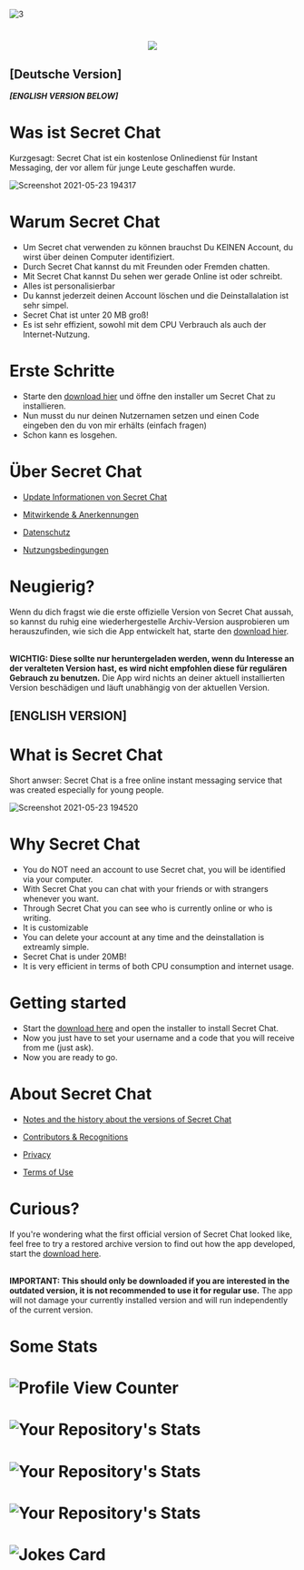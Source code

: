 ![3](https://user-images.githubusercontent.com/62218506/117016251-cf9a6f80-acf2-11eb-867c-507cc979245e.png)
# 
<p align="center">
  <a href="https://github.com/SagMeinenNamen/SecretChat/raw/main/SecretChat-Installer.exe"><img src="https://raw.githubusercontent.com/hictooth/WildSkies/master/button_download-windows.png" /></a>
</p>

## [Deutsche Version]
***[ENGLISH VERSION BELOW]***
# Was ist Secret Chat

Kurzgesagt: Secret Chat ist ein kostenlose Onlinedienst für Instant Messaging, der vor allem für junge Leute geschaffen wurde.

![Screenshot 2021-05-23 194317](https://user-images.githubusercontent.com/62218506/119271889-d8040d00-bc03-11eb-8cec-f7276bc8a8e7.png)


# Warum Secret Chat

- Um Secret chat verwenden zu können brauchst Du KEINEN Account, du wirst über deinen Computer identifiziert. 
- Durch Secret Chat kannst du mit Freunden oder Fremden chatten.
- Mit Secret Chat kannst Du sehen wer gerade Online ist oder schreibt.
- Alles ist personalisierbar
- Du kannst jederzeit deinen Account löschen und die Deinstallalation ist sehr simpel.
- Secret Chat ist unter 20 MB groß!
- Es ist sehr effizient, sowohl mit dem CPU Verbrauch als auch der Internet-Nutzung.




# Erste Schritte 

- Starte den [download hier](https://github.com/SagMeinenNamen/SecretChat/raw/main/SecretChat-Installer.exe) und öffne den installer um Secret Chat zu installieren. 
- Nun musst du nur deinen Nutzernamen setzen und einen Code eingeben den du von mir erhälts (einfach fragen)
- Schon kann es losgehen. 


# Über Secret Chat  

- [Update Informationen von Secret Chat](https://github.com/SagMeinenNamen/SecretChat/blob/main/Update-Infos.md)

- [Mitwirkende & Anerkennungen](https://github.com/SagMeinenNamen/SecretChat/blob/main/Mitwirkende%20%26%20Anerkennungen.md)
  
- [Datenschutz](https://github.com/SagMeinenNamen/SecretChat/blob/main/Datenschutzerkl%C3%A4rung.md)
  
- [Nutzungsbedingungen](https://github.com/SagMeinenNamen/SecretChat/blob/main/Nutzungsbedingungen.md)

# Neugierig?

Wenn du dich fragst wie die erste offizielle Version von Secret Chat aussah, so kannst du ruhig eine wiederhergestelle Archiv-Version ausprobieren um herauszufinden, wie sich die App entwickelt hat, starte den [download hier](https://github.com/SagMeinenNamen/SecretChat/raw/main/Output/SecretChatOld.exe).


<br /> **WICHTIG: Diese sollte nur heruntergeladen werden, wenn du Interesse an der veralteten Version hast, es wird nicht empfohlen diese für regulären Gebrauch zu benutzen.** Die App wird nichts an deiner aktuell installierten Version beschädigen und läuft unabhängig von der aktuellen Version. 





## [ENGLISH VERSION]

# What is Secret Chat

Short anwser: Secret Chat is a free online instant messaging service that was created especially for young people.

![Screenshot 2021-05-23 194520](https://user-images.githubusercontent.com/62218506/119271896-e05c4800-bc03-11eb-9a54-f3ff307e863c.png)


# Why Secret Chat

- You do NOT need an account to use Secret chat, you will be identified via your computer. 
- With Secret Chat you can chat with your friends or with strangers whenever you want.
- Through Secret Chat you can see who is currently online or who is writing.
- It is customizable
- You can delete your account at any time and the deinstallation is extreamly simple.
- Secret Chat is under 20MB!
- It is very efficient in terms of both CPU consumption and internet usage.




# Getting started

- Start the [download here](https://github.com/SagMeinenNamen/SecretChat/raw/main/SecretChat-Installer.exe) and open the installer to install Secret Chat.
- Now you just have to set your username and a code that you will receive from me (just ask).
- Now you are ready to go. 




# About Secret Chat

- [Notes and the history about the versions of Secret Chat](https://github.com/SagMeinenNamen/SecretChat/blob/main/Update-Infos.md)

 - [Contributors & Recognitions](https://github.com/SagMeinenNamen/SecretChat/blob/main/Mitwirkende%20%26%20Anerkennungen.md)
  
 - [Privacy](https://github.com/SagMeinenNamen/SecretChat/blob/main/Datenschutzerkl%C3%A4rung.md)
  
 - [Terms of Use](https://github.com/SagMeinenNamen/SecretChat/blob/main/Nutzungsbedingungen.md)

# Curious?

If you're wondering what the first official version of Secret Chat looked like, feel free to try a restored archive version to find out how the app developed, start the [download here](https://github.com/SagMeinenNamen/SecretChat/raw/main/Output/SecretChatOld.exe).


<br />  **IMPORTANT: This should only be downloaded if you are interested in the outdated version, it is not recommended to use it for regular use.**  The app will not damage your currently installed version and will run independently of the current version. 

# Some Stats

# ![Profile View Counter](https://komarev.com/ghpvc/?username=SagMeinenNamen)
# ![Your Repository's Stats](https://contrib.rocks/image?repo=SagMeinenNamen/SecretChat)
# ![Your Repository's Stats](https://github-readme-stats.vercel.app/api?username=SagMeinenNamen&show_icons=true)
# ![Your Repository's Stats](https://github-readme-stats.vercel.app/api/top-langs/?username=SagMeinenNamen&theme=blue-green)
# ![Jokes Card](https://readme-jokes.vercel.app/api)
